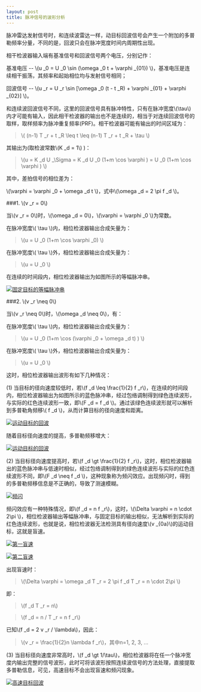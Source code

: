 ```yaml
---
layout: post
title: 脉冲信号的波形分析
---
```


脉冲雷达发射信号时，和连续波雷达一样，动目标回波信号会产生一个附加的多普勒频率分量，不同的是，回波只会在脉冲宽度时间内周期性出现。

相干检波器输入端有基准信号和回波信号两个电压，分别记作：

基准电压 -- \\(u _0 = U _0 \sin (\omega _0 t + \varphi _{01}) \\)，基准电压是连续相干振荡，其频率和起始相位均与发射信号相同；

回波信号 -- \\(u _r = U _r \sin [\omega _0 (t - t _R) + \varphi _{01} + \varphi _{02}] \\)。

和连续波回波信号不同，这里的回波信号具有脉冲特性，只有在脉冲宽度\\(\tau\\)内才可能有输入，因此相干检波器的输出也不是连续的，相当于对连续回波信号的取样，取样频率为脉冲重复频率(PRF)。相干检波器可能有输出的时间区域为：

>\\( (n-1) T _r + t _R \leq t \leq (n-1) T _r + t _R + \tau \\)

其输出为(取检波常数\\(K _d = 1\\) )：

>\\(u = K _d U _\Sigma = K _d U _0 (1+m \cos \varphi ) = U _0 (1+m \cos \varphi ) \\)

其中，差拍信号的相位差为：

\\(\varphi = \varphi _0 + \omega _d t \\)，式中\\(\omega _d = 2 \pi f _d \\)。

###1. \\(v _r = 0\\)

当\\(v _r = 0\\)时，\\(\omega _d = 0\\)，\\(\varphi = \varphi _0 \\)为常数。

在脉冲宽度\\( \tau \\)内，相位检波器输出合成矢量为：

>\\(u = U _0 (1+m \cos \varphi _0) \\)

在脉冲宽度\\( \tau \\)外，相位检波器输出合成矢量为：

>\\(u = U _0 \\)

在连续的时间段内，相位检波器输出为如图所示的等幅脉冲串。

<a href="{{site.baseurl}}images/2015-03-07-01-v0.png" target="_blank" title="固定目标的等幅脉冲串"> <img alt="固定目标的等幅脉冲串" src="{{site.baseurl}}images/2015-03-07-01-v0.png"></img> </a>

###2. \\(v _r \neq 0\\)

当\\(v _r \neq 0\\)时，\\(\omega _d \neq 0\\)，有：

在脉冲宽度\\( \tau \\)内，相位检波器输出合成矢量为：

>\\(u = U _0 (1+m \cos (\varphi _0 + \omega _d t) ) \\)

在脉冲宽度\\( \tau \\)外，相位检波器输出合成矢量为：

>\\(u = U _0 \\)

这时，相位检波器输出波形有如下几种情况：

(1) 当目标的径向速度较低时，若\\(f _d \leq \frac{1}{2} f _r\\)，在连续的时间段内，相位检波器输出为如图所示的蓝色脉冲串，经过包络调制得到绿色连续波形，与实际的红色连续波形一致，即\\(F _d = f _d \\)。通过该绿色连续波形就可以解析到多普勒角频移\\( f _d \\)，从而计算目标的径向速度和距离。

<a href="{{site.baseurl}}images/2015-03-07-01-v1.png" target="_blank" title="运动目标的回波"> <img alt="运动目标的回波" src="{{site.baseurl}}images/2015-03-07-01-v1.png"></img> </a>

随着目标径向速度的提高，多普勒频移增大：

<a href="{{site.baseurl}}images/2015-03-07-01-v2.png" target="_blank" title="运动目标的回波"> <img alt="运动目标的回波" src="{{site.baseurl}}images/2015-03-07-01-v2.png"></img> </a>

(2) 当目标径向速度提高时，若\\(f _d \gt \frac{1}{2} f _r\\)，这时，相位检波器输出的蓝色脉冲串与低速时相似，经过包络调制得到的绿色连续波形与实际的红色连续波形不同，即\\(F _d \neq f _d \\)，这种现象称为频闪效应。出现频闪时，得到的多普勒频移信息是不正确的，导致了测速模糊。

<a href="{{site.baseurl}}images/2015-03-07-01-v3.png" target="_blank" title="频闪"> <img alt="频闪" src="{{site.baseurl}}images/2015-03-07-01-v3.png"></img> </a>

频闪效应有一种特殊情况，即\\(f _d = n f _r\\)，这时，\\(\Delta \varphi = n \cdot 2\pi \\)，相位检波器输出等幅脉冲串，与固定目标的输出相似，无法解析到实际的红色连续波形，也就是说，相位检波器无法检测具有径向速度\\(v _{0a}\\)的运动目标，这就是盲速。

<a href="{{site.baseurl}}images/2015-03-07-01-v4.png" target="_blank" title="第一盲速"> <img alt="第一盲速" src="{{site.baseurl}}images/2015-03-07-01-v4.png"></img> </a>

<a href="{{site.baseurl}}images/2015-03-07-01-v6.png" target="_blank" title="第二盲速"> <img alt="第二盲速" src="{{site.baseurl}}images/2015-03-07-01-v6.png"></img> </a>

出现盲速时：

>\\(\Delta \varphi = \omega _d T _r = 2 \pi f _d T _r = n \cdot 2\pi \\)

即：

>\\(f _d T _r = n\\)

>\\(f _d = n / T _r = n f _r\\)

已知\\(f _d = 2 v _r / \lambda\\)，因此：

>\\(v _r = \frac{1}{2}n \lambda f _r\\)，其中n=1, 2, 3, ...

(3) 当目标径向速度非常高时，\\(f _d \gt 1/\tau\\)，相位检波器将在任一个脉冲宽度内输出完整的信号波形，此时可将该波形按照连续波信号的方法处理，直接提取多普勒信息，可见，高速目标不会出现盲速和频闪现象。

<a href="{{site.baseurl}}images/2015-03-07-01-v5.png" target="_blank" title="高速目标回波"> <img alt="高速目标回波" src="{{site.baseurl}}images/2015-03-07-01-v5.png"></img> </a>
